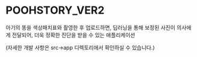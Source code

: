 # POOHSTORY_VER2
 아기의 똥을 색상패치표와 촬영한 후 업로드하면, 딥러닝을 통해 보정된 사진이 의사에게 전달되어, 더욱 정확한 진단을 받을 수 있는 애플리케이션

 (자세한 개발 사항은 src->app 디렉토리에서 확인하실 수 있습니다.)

